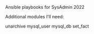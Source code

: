 Ansible playbooks for SysAdmin 2022

Additional modules I'll need:

unarchive
mysql_user
mysql_db
set_fact